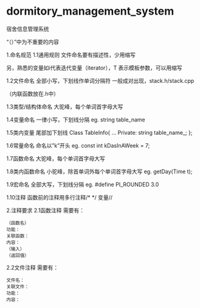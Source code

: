 # dormitory_management_system
宿舍信息管理系统

“（）”中为不重要的内容

1.命名规范
1.1通用规则
文件命名要有描述性，少用缩写

另，熟悉的变量如i代表迭代变量（iterator），T 表示模板参数，可以用缩写

1.2文件命名
全部小写，下划线作单词分隔符
一般成对出现，stack.h/stack.cpp

（内联函数放在.h中）

1.3类型/结构体命名
大驼峰，每个单词首字母大写

1.4变量命名
一律小写，下划线分隔
eg. string table_name

1.5类内变量
	尾部加下划线
Class TableInfo{
…
Private:
string table_name_;
};

1.6常量命名
	命名以”k”开头
eg.	const int kDasInAWeek = 7;

1.7函数命名
	大驼峰，每个单词首字母大写

1.8类内函数命名
	小驼峰，除首单词外每个单词首字母大写
eg. getDay(Time t);

1.9宏命名
	全部大写，下划线分隔
eg. #define PI_ROUNDED 3.0

1.10注释
	函数前的注释用多行注释/* */
	变量//

2.注释要求
2.1函数注释
	需要有：
	
	（函数名）
	功能：
	关联函数：
	内容：
	（输入）
	（返回值）

2.2文件注释
	需要有：
	
	文件名：
	关联文件：
	功能：
	内容：

